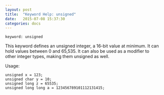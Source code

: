 ```yaml
---
layout: post
title:  "Keyword Help: unsigned"
date:   2015-07-08 15:37:30
categories: docs
---
```


	keyword: unsigned

This keyword defines an unsigned integer, a 16-bit value at minimum. It can hold values between 0 and 65,535.
It can also be used as a modifier to other integer types, making them unsigned as well.

Usage:

	unsigned x = 123;
	unsigned char y = 10;
	unsigned long z = 65535;
	unsigned long long a = 123456789101112131415;
